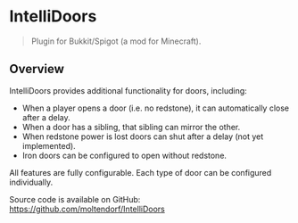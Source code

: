 IntelliDoors
============

> Plugin for Bukkit/Spigot (a mod for Minecraft).

## Overview

IntelliDoors provides additional functionality for doors, including:

  - When a player opens a door (i.e. no redstone), it can automatically close after a delay.
  - When a door has a sibling, that sibling can mirror the other.
  - When redstone power is lost doors can shut after a delay (not yet implemented).
  - Iron doors can be configured to open without redstone.                                                        
    
All features are fully configurable. Each type of door can be configured individually.
                                                                                                                 
Source code is available on GitHub: https://github.com/moltendorf/IntelliDoors
